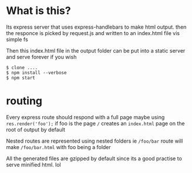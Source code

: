 # What is this?
Its express server that uses express-handlebars to make html output. then the responce is picked by request.js and written to an index.html file vis simple fs

Then this index.html file in the output folder can be put into a static server and serve forever if you wish

```
$ clone ....
$ npm install --verbose
$ npm start
```

# routing
Every express route should respond with a full page maybe using `res.render('foo');` if foo is the page
`/` creates an `index.html` page on the root of output by default

Nested routes are represented using nested folders ie `/foo/bar` route will make `/foo/bar.html` with foo being a folder

All the generated files are gzipped by default since its a good practise to  serve minified html. lol

